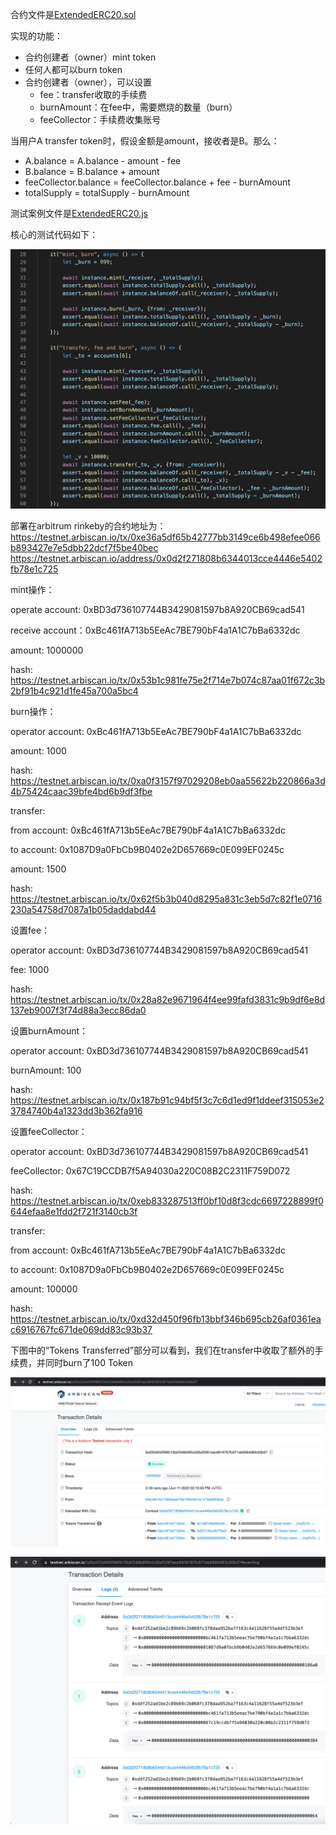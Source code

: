 合约文件是[ExtendedERC20.sol](https://github.com/alexxuyang/solidity_course_5/blob/main/contracts/ExtendedERC20.sol)

实现的功能：
- 合约创建者（owner）mint token
- 任何人都可以burn token
- 合约创建者（owner），可以设置
    - fee：transfer收取的手续费
    - burnAmount：在fee中，需要燃烧的数量（burn）
    - feeCollector：手续费收集账号

当用户A transfer token时，假设金额是amount，接收者是B。那么：
- A.balance = A.balance - amount - fee
- B.balance = B.balance + amount
- feeCollector.balance = feeCollector.balance + fee - burnAmount
- totalSupply = totalSupply - burnAmount

测试案例文件是[ExtendedERC20.js](https://github.com/alexxuyang/solidity_course_5/blob/main/test/ExtendedERC20.js)

核心的测试代码如下：

![测试代码](https://github.com/alexxuyang/solidity_course_5/blob/main/images/001.png)

部署在arbitrum rinkeby的合约地址为：
https://testnet.arbiscan.io/tx/0xe36a5df65b42777bb3149ce6b498efee066b893427e7e5dbb22dcf7f5be40bec
https://testnet.arbiscan.io/address/0x0d2f271808b6344013cce4446e5402fb78e1c725

mint操作： 

operate account: 0xBD3d736107744B3429081597b8A920CB69cad541 

receive account：0xBc461fA713b5EeAc7BE790bF4a1A1C7bBa6332dc 

amount: 1000000 

hash: https://testnet.arbiscan.io/tx/0x53b1c981fe75e2f714e7b074c87aa01f672c3b2bf91b4c921d1fe45a700a5bc4


burn操作：

operator account: 0xBc461fA713b5EeAc7BE790bF4a1A1C7bBa6332dc

amount: 1000

hash: https://testnet.arbiscan.io/tx/0xa0f3157f97029208eb0aa55622b220866a3d4b75424caac39bfe4bd6b9df3fbe


transfer:

from account: 0xBc461fA713b5EeAc7BE790bF4a1A1C7bBa6332dc

to account: 0x1087D9a0FbCb9B0402e2D657669c0E099EF0245c

amount: 1500

hash: https://testnet.arbiscan.io/tx/0x62f5b3b040d8295a831c3eb5d7c82f1e0716230a54758d7087a1b05daddabd44


设置fee：

operator account: 0xBD3d736107744B3429081597b8A920CB69cad541

fee: 1000

hash: https://testnet.arbiscan.io/tx/0x28a82e9671964f4ee99fafd3831c9b9df6e8d137eb9007f3f74d88a3ecc86da0


设置burnAmount：

operator account: 0xBD3d736107744B3429081597b8A920CB69cad541

burnAmount: 100

hash: https://testnet.arbiscan.io/tx/0x187b91c94bf5f3c7c6d1ed9f1ddeef315053e23784740b4a1323dd3b362fa916


设置feeCollector：

operator account: 0xBD3d736107744B3429081597b8A920CB69cad541

feeCollector: 0x67C19CCDB7f5A94030a220C08B2C2311F759D072

hash: https://testnet.arbiscan.io/tx/0xeb833287513ff0bf10d8f3cdc6697228899f0644efaa8e1fdd2f721f3140cb3f


transfer:

from account: 0xBc461fA713b5EeAc7BE790bF4a1A1C7bBa6332dc

to account: 0x1087D9a0FbCb9B0402e2D657669c0E099EF0245c

amount: 100000

hash: https://testnet.arbiscan.io/tx/0xd32d450f96fb13bbf346b695cb26af0361eac6916767fc671de069dd83c93b37


下图中的“Tokens Transferred”部分可以看到，我们在transfer中收取了额外的手续费，并同时burn了100 Token

![token transfer](https://github.com/alexxuyang/solidity_course_5/blob/main/images/002.png)

![event](https://github.com/alexxuyang/solidity_course_5/blob/main/images/003.png)
